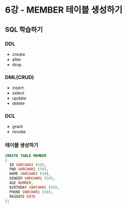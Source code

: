 # 6강 - MEMBER 테이블 생성하기
## SQL 학습하기
### DDL
- create
- alter
- drop
### DML(CRUD)
- insert
- select
- update
- delete
### DCL
- grant
- revoke

### 테이블 생성하기
```sql
CREATE TABLE MEMBER
(
  ID VARCHAR2 (50),
  PWD VARCHAR2 (50),
  NAME VARCHAR2 (50),
  GENDER VARCHAR2 (50),
  AGE NUMBER,
  BIRTHDAY VARCHAR2 (50),
  PHONE VARCHAR2 (50),
  REGDATE DATE
);
```

